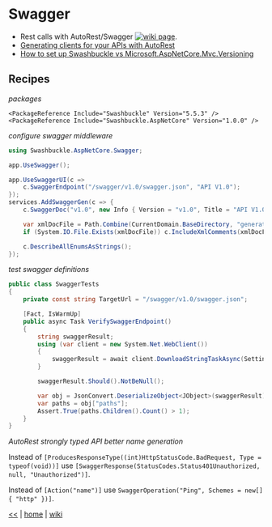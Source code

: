 # Swagger

- Rest calls with AutoRest/Swagger [![wiki page](https://img.shields.io/badge/wiki-page-green.svg)](../rest/autorest.md).
- [Generating clients for your APIs with AutoRest](https://dzimchuk.net/generating-clients-for-your-apis-with-autorest/)
- [How to set up Swashbuckle vs Microsoft.AspNetCore.Mvc.Versioning](https://stackoverflow.com/questions/40929916/how-to-set-up-swashbuckle-vs-microsoft-aspnetcore-mvc-versioning)

## Recipes

_packages_
```csproj
<PackageReference Include="Swashbuckle" Version="5.5.3" />
<PackageReference Include="Swashbuckle.AspNetCore" Version="1.0.0" />
```

_configure swagger middleware_
```cs
using Swashbuckle.AspNetCore.Swagger;

app.UseSwagger();

app.UseSwaggerUI(c => 
	c.SwaggerEndpoint("/swagger/v1.0/swagger.json", "API V1.0");
});
services.AddSwaggerGen(c => {
	c.SwaggerDoc("v1.0", new Info { Version = "v1.0", Title = "API V1.0" });

	var xmlDocFile = Path.Combine(CurrentDomain.BaseDirectory, "generated.Api.xml");
	if (System.IO.File.Exists(xmlDocFile)) c.IncludeXmlComments(xmlDocFile); 

	c.DescribeAllEnumsAsStrings();
});
```

_test swagger definitions_
```cs
public class SwaggerTests
{
    private const string TargetUrl = "/swagger/v1.0/swagger.json";

    [Fact, IsWarmUp]
    public async Task VerifySwaggerEndpoint()
    {
        string swaggerResult;
        using (var client = new System.Net.WebClient())
        {
            swaggerResult = await client.DownloadStringTaskAsync(Settings.Instance.SiteURL + TargetUrl);
        }

        swaggerResult.Should().NotBeNull();

        var obj = JsonConvert.DeserializeObject<JObject>(swaggerResult);
        var paths = obj["paths"];
        Assert.True(paths.Children().Count() > 1);
    }
}
```
_AutoRest strongly typed API better name generation_
  
  Instead of `[ProducesResponseType((int)HttpStatusCode.BadRequest, Type = typeof(void))]` use `[SwaggerResponse(StatusCodes.Status401Unauthorized, null, "Unauthorized")]`.
  
  Instead of `[Action("name")]` use `SwaggerOperation("Ping", Schemes = new[] { "http" })]`.



[<<](../SOA.md)
|
[home](README.md) 
| 
[wiki](https://github.com/illegitimis/Tutorial/wiki)